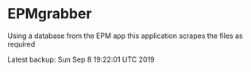 # EPMgrabber
Using a database from the EPM app this application scrapes the files as required


Latest backup: Sun Sep 8 19:22:01 UTC 2019
